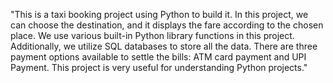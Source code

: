 "This is a taxi booking project using Python to build it. In this project, we can choose the destination, and it displays the fare according to the chosen place. We use various built-in Python library functions in this project. Additionally, we utilize SQL databases to store all the data. There are three payment options available to settle the bills: ATM card payment and UPI Payment. This project is very useful for understanding Python projects."





